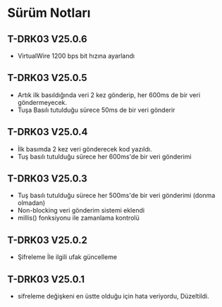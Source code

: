 # Sürüm Notları

## T-DRK03 V25.0.6
* VirtualWire 1200 bps bit hızına ayarlandı


## T-DRK03 V25.0.5
* Artık ilk basıldığında veri 2 kez gönderip, her 600ms de bir veri göndermeyecek.
* Tuşa Basılı tutulduğu sürece 50ms de bir veri gönderir 

## T-DRK03 V25.0.4
* İlk basımda 2 kez veri gönderecek kod yazıldı.
* Tuş basılı tutulduğu sürece her 600ms'de bir veri gönderimi

## T-DRK03 V25.0.3
* Tuş basılı tutulduğu sürece her 500ms'de bir veri gönderimi (donma olmadan)
* Non-blocking veri gönderim sistemi eklendi
* millis() fonksiyonu ile zamanlama kontrolü

## T-DRK03 V25.0.2
* Şifreleme İle ilgili ufak güncelleme

## T-DRK03 V25.0.1
* sifreleme değişkeni en üstte olduğu için hata veriyordu, Düzeltildi.